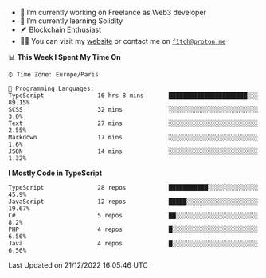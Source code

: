- 🔭 I’m currently working on Freelance as Web3 developer
- 🌱 I’m currently learning Solidity
- 🪶 Blockchain Enthusiast
- 👨‍💻 You can visit my [website](https://f1tch.xyz) or contact me on [`f1tch@proton.me`](mailto:f1tch@proton.me)

<!--START_SECTION:waka-->
📊 **This Week I Spent My Time On** 

```text
⌚︎ Time Zone: Europe/Paris

💬 Programming Languages: 
TypeScript               16 hrs 8 mins       ██████████████████████░░░   89.15% 
SCSS                     32 mins             ░░░░░░░░░░░░░░░░░░░░░░░░░   3.0% 
Text                     27 mins             ░░░░░░░░░░░░░░░░░░░░░░░░░   2.55% 
Markdown                 17 mins             ░░░░░░░░░░░░░░░░░░░░░░░░░   1.6% 
JSON                     14 mins             ░░░░░░░░░░░░░░░░░░░░░░░░░   1.32%

```

**I Mostly Code in TypeScript** 

```text
TypeScript               28 repos            ███████████░░░░░░░░░░░░░░   45.9% 
JavaScript               12 repos            █████░░░░░░░░░░░░░░░░░░░░   19.67% 
C#                       5 repos             ██░░░░░░░░░░░░░░░░░░░░░░░   8.2% 
PHP                      4 repos             █░░░░░░░░░░░░░░░░░░░░░░░░   6.56% 
Java                     4 repos             █░░░░░░░░░░░░░░░░░░░░░░░░   6.56%

```



 Last Updated on 21/12/2022 16:05:46 UTC
<!--END_SECTION:waka-->
